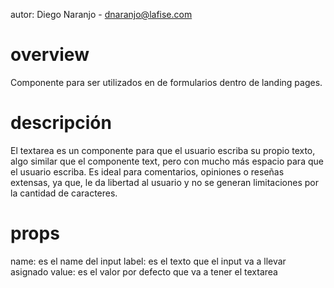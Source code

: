 autor: Diego Naranjo - dnaranjo@lafise.com

# overview

Componente para ser utilizados en de formularios dentro de landing pages.

# descripción

El textarea es un componente para que el usuario escriba su propio texto, algo similar que el componente text, pero con mucho más espacio para que el usuario escriba. Es ideal para comentarios, opiniones o reseñas extensas, ya que, le da libertad al usuario y no se generan limitaciones por la cantidad de caracteres. 

# props 

name: es el name del input
label: es el texto que el input va a llevar asignado
value: es el valor por defecto que va a tener el textarea
